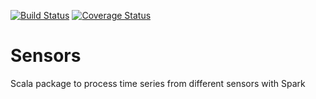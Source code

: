 [![Build Status](https://travis-ci.org/lnicalo/Sensors.svg?branch=master)](https://travis-ci.org/lnicalo/Sensors)
[![Coverage Status](https://coveralls.io/repos/github/lnicalo/Sensors/badge.svg?branch=master)](https://coveralls.io/github/lnicalo/Sensors?branch=master)
# Sensors

Scala package to process time series from different sensors with Spark
